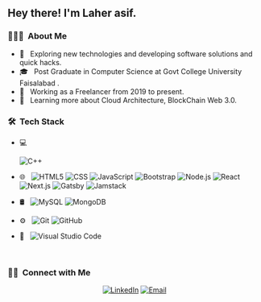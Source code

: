
<h2> Hey there! I'm Laher asif.</h2>

<h3> 👨🏻‍💻 &nbsp;About Me </h3>

- 🤔 &nbsp; Exploring new technologies and developing software solutions and quick hacks.
- 🎓 &nbsp; Post Graduate in Computer Science at Govt College University Faisalabad .
- 💼 &nbsp; Working as a Freelancer from 2019 to present.
- 🌱 &nbsp; Learning more about Cloud Architecture, BlockChain Web 3.0.

<h3> 🛠 &nbsp;Tech Stack</h3>

- 💻 &nbsp;
  
  ![C++](https://img.shields.io/badge/-C++-333333?style=flat&logo=C%2B%2B&logoColor=00599C)
- 🌐 &nbsp;
  ![HTML5](https://img.shields.io/badge/-HTML5-333333?style=flat&logo=HTML5)
  ![CSS](https://img.shields.io/badge/-CSS-333333?style=flat&logo=CSS3&logoColor=1572B6)
  ![JavaScript](https://img.shields.io/badge/-JavaScript-333333?style=flat&logo=javascript)
  ![Bootstrap](https://img.shields.io/badge/-Bootstrap-333333?style=flat&logo=bootstrap&logoColor=563D7C)
  ![Node.js](https://img.shields.io/badge/-Node.js-333333?style=flat&logo=node.js)
  ![React](https://img.shields.io/badge/-React-333333?style=flat&logo=react)
  ![Next.js](https://img.shields.io/badge/-Next-333333?style=flat&logo=next)
  ![Gatsby](https://img.shields.io/badge/-Gatsby-333333?style=flat&logo=gatsby)
  ![Jamstack](https://img.shields.io/badge/-Jamstack-333333?style=flat&logo=jamstack)
- 🛢 &nbsp;
  ![MySQL](https://img.shields.io/badge/-MySQL-333333?style=flat&logo=mysql)
  ![MongoDB](https://img.shields.io/badge/-MongoDB-333333?style=flat&logo=mongodb)
- ⚙️ &nbsp;
  ![Git](https://img.shields.io/badge/-Git-333333?style=flat&logo=git)
  ![GitHub](https://img.shields.io/badge/-GitHub-333333?style=flat&logo=github)
- 🔧 &nbsp;
  ![Visual Studio Code](https://img.shields.io/badge/-Visual%20Studio%20Code-333333?style=flat&logo=visual-studio-code&logoColor=007ACC)
  
  
<br/>

<h3> 🤝🏻 &nbsp;Connect with Me </h3>

<p align="center">
<!-- <a href="https://www.adityavsingh.com/"><img alt="Website" src="https://img.shields.io/badge/Website-www.adityavsingh.com-blue?style=flat-square&logo=google-chrome"></a> -->
<a href="https://www.linkedin.com/in/laher-asif/"><img alt="LinkedIn" src="https://img.shields.io/badge/LinkedIn-laherasif-blue?style=flat-square&logo=linkedin"></a>
<a href="mailto:laherasif@gmai.com"><img alt="Email" src="https://img.shields.io/badge/Email-laherasif@gmail.com-blue?style=flat-square&logo=gmail"></a>
</p>


